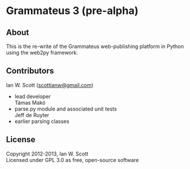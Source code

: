 Grammateus 3 (pre-alpha)
=========================================

About
-----

This is the re-write of the Grammateus web-publishing platform in Python using the web2py framework.

Contributors
------------

Ian W. Scott (scottianw@gmail.com)  
- lead developer  
Támas Makó  
- parse.py module and associated unit tests   
Jeff de Ruyter   
- earlier parsing classes  

License
-------

Copyright 2012-2013, Ian W. Scott  
Licensed under GPL 3.0 as free, open-source software  
